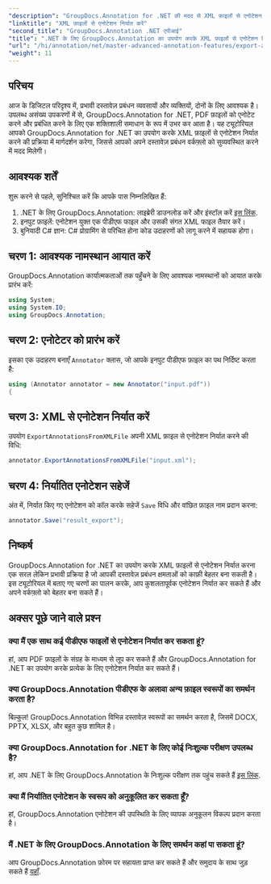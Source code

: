 ```yaml
---
"description": "GroupDocs.Annotation for .NET की मदद से XML फ़ाइलों से एनोटेशन एक्सपोर्ट करके अपने दस्तावेज़ प्रबंधन वर्कफ़्लो को बेहतर बनाने का तरीका जानें। यह विस्तृत ट्यूटोरियल चरण-दर-चरण जानकारी प्रदान करता है।"
"linktitle": "XML फ़ाइलों से एनोटेशन निर्यात करें"
"second_title": "GroupDocs.Annotation .NET एपीआई"
"title": ".NET के लिए GroupDocs.Annotation का उपयोग करके XML फ़ाइलों से एनोटेशन निर्यात करें"
"url": "/hi/annotation/net/master-advanced-annotation-features/export-annotations-from-xml-file/"
"weight": 11
---
```


## परिचय

आज के डिजिटल परिदृश्य में, प्रभावी दस्तावेज़ प्रबंधन व्यवसायों और व्यक्तियों, दोनों के लिए आवश्यक है। उपलब्ध असंख्य उपकरणों में से, GroupDocs.Annotation for .NET, PDF फ़ाइलों को एनोटेट करने और प्रबंधित करने के लिए एक शक्तिशाली समाधान के रूप में उभर कर आता है। यह ट्यूटोरियल आपको GroupDocs.Annotation for .NET का उपयोग करके XML फ़ाइलों से एनोटेशन निर्यात करने की प्रक्रिया में मार्गदर्शन करेगा, जिससे आपको अपने दस्तावेज़ प्रबंधन वर्कफ़्लो को सुव्यवस्थित करने में मदद मिलेगी।

## आवश्यक शर्तें

शुरू करने से पहले, सुनिश्चित करें कि आपके पास निम्नलिखित हैं:

1. .NET के लिए GroupDocs.Annotation: लाइब्रेरी डाउनलोड करें और इंस्टॉल करें [इस लिंक](https://releases.groupdocs.com/annotation/net/).
2. इनपुट फ़ाइलें: एनोटेशन युक्त एक पीडीएफ फाइल और उसकी संगत XML फाइल तैयार करें।
3. बुनियादी C# ज्ञान: C# प्रोग्रामिंग से परिचित होना कोड उदाहरणों को लागू करने में सहायक होगा।

## चरण 1: आवश्यक नामस्थान आयात करें

GroupDocs.Annotation कार्यात्मकताओं तक पहुँचने के लिए आवश्यक नामस्थानों को आयात करके प्रारंभ करें:

```csharp
using System;
using System.IO;
using GroupDocs.Annotation;
```

## चरण 2: एनोटेटर को प्रारंभ करें

इसका एक उदाहरण बनाएँ `Annotator` क्लास, जो आपके इनपुट पीडीएफ फ़ाइल का पथ निर्दिष्ट करता है:

```csharp
using (Annotator annotator = new Annotator("input.pdf"))
{
```

## चरण 3: XML से एनोटेशन निर्यात करें

उपयोग `ExportAnnotationsFromXMLFile` अपनी XML फ़ाइल से एनोटेशन निर्यात करने की विधि:

```csharp
annotator.ExportAnnotationsFromXMLFile("input.xml");
```

## चरण 4: निर्यातित एनोटेशन सहेजें

अंत में, निर्यात किए गए एनोटेशन को कॉल करके सहेजें `Save` विधि और वांछित फ़ाइल नाम प्रदान करना:

```csharp
annotator.Save("result_export");
```

## निष्कर्ष

GroupDocs.Annotation for .NET का उपयोग करके XML फ़ाइलों से एनोटेशन निर्यात करना एक सरल लेकिन प्रभावी प्रक्रिया है जो आपकी दस्तावेज़ प्रबंधन क्षमताओं को काफ़ी बेहतर बना सकती है। इस ट्यूटोरियल में बताए गए चरणों का पालन करके, आप कुशलतापूर्वक एनोटेशन निर्यात कर सकते हैं और अपने वर्कफ़्लो को बेहतर बना सकते हैं।

## अक्सर पूछे जाने वाले प्रश्न

### क्या मैं एक साथ कई पीडीएफ फाइलों से एनोटेशन निर्यात कर सकता हूं?

हां, आप PDF फ़ाइलों के संग्रह के माध्यम से लूप कर सकते हैं और GroupDocs.Annotation for .NET का उपयोग करके प्रत्येक के लिए एनोटेशन निर्यात कर सकते हैं।

### क्या GroupDocs.Annotation पीडीएफ के अलावा अन्य फ़ाइल स्वरूपों का समर्थन करता है?

बिल्कुल! GroupDocs.Annotation विभिन्न दस्तावेज़ स्वरूपों का समर्थन करता है, जिसमें DOCX, PPTX, XLSX, और बहुत कुछ शामिल है।

### क्या GroupDocs.Annotation for .NET के लिए कोई निःशुल्क परीक्षण उपलब्ध है?

हां, आप .NET के लिए GroupDocs.Annotation के निःशुल्क परीक्षण तक पहुंच सकते हैं [इस लिंक](https://releases.groupdocs.com/).

### क्या मैं निर्यातित एनोटेशन के स्वरूप को अनुकूलित कर सकता हूँ?

हां, GroupDocs.Annotation एनोटेशन की उपस्थिति के लिए व्यापक अनुकूलन विकल्प प्रदान करता है।

### मैं .NET के लिए GroupDocs.Annotation के लिए समर्थन कहां पा सकता हूं?

आप GroupDocs.Annotation फ़ोरम पर सहायता प्राप्त कर सकते हैं और समुदाय के साथ जुड़ सकते हैं [यहाँ](https://forum.groupdocs.com/c/annotation/10).